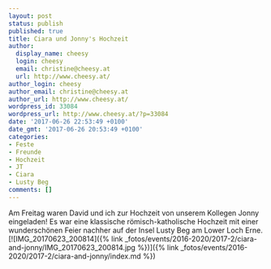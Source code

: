 ```yaml
---
layout: post
status: publish
published: true
title: Ciara und Jonny's Hochzeit
author:
  display_name: cheesy
  login: cheesy
  email: christine@cheesy.at
  url: http://www.cheesy.at/
author_login: cheesy
author_email: christine@cheesy.at
author_url: http://www.cheesy.at/
wordpress_id: 33084
wordpress_url: http://www.cheesy.at/?p=33084
date: '2017-06-26 22:53:49 +0100'
date_gmt: '2017-06-26 20:53:49 +0100'
categories:
- Feste
- Freunde
- Hochzeit
- JT
- Ciara
- Lusty Beg
comments: []
---
```

Am Freitag waren David und ich zur Hochzeit von unserem Kollegen Jonny eingeladen!
Es war eine klassische römisch-katholische Hochzeit mit einer wunderschönen Feier nachher auf der Insel Lusty Beg am Lower Loch Erne.
[![IMG_20170623_200814]({% link _fotos/events/2016-2020/2017-2/ciara-and-jonny/IMG_20170623_200814.jpg %})]({% link _fotos/events/2016-2020/2017-2/ciara-and-jonny/index.md %})
